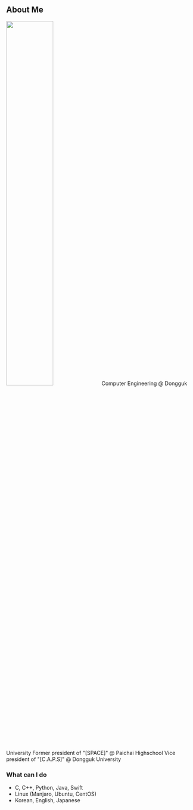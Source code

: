 ## About Me
<img src="https://user-images.githubusercontent.com/13748138/94645810-c04fdf80-0327-11eb-8ac8-bb5225c5b217.jpg" width="50%">
Computer Engineering @ Dongguk University
Former president of "[SPACE]" @ Paichai Highschool
Vice president of "[C.A.P.S]" @ Dongguk University

### What can I do
- C, C++, Python, Java, Swift
- Linux (Manjaro, Ubuntu, CentOS)
- Korean, English, Japanese

[C.A.P.S]:https://caps.dongguk.edu/
[SPACE]:https://paichai.space/
